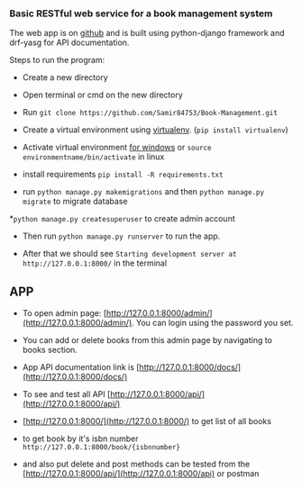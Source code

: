 ### Basic RESTful web service for a book management system


The web app is on [github](https://github.com/Samir84753/Book-Management) and is built using python-django framework and drf-yasg for API documentation.

Steps to run the program:

* Create a new directory
* Open terminal or cmd on the new directory
* Run `git clone https://github.com/Samir84753/Book-Management.git` 
* Create a virtual environment using [virtualenv](https://pypi.org/project/virtualenv/). (```pip install virtualenv```)

* Activate virtual environment [for windows](https://www.codegrepper.com/code-examples/shell/how+to+activate+virtualenv+in+windows) or ``source environmentname/bin/activate`` in linux

* install requirements ``pip install -R requirements.txt``

* run `python manage.py makemigrations` and then `python manage.py migrate` to migrate database

*`python manage.py createsuperuser` to create admin account
* Then run `python manage.py runserver` to run the app.

* After that we should see ``Starting development server at http://127.0.0.1:8000/`` in the terminal


## APP

* To open admin page: [http://127.0.0.1:8000/admin/](http://127.0.0.1:8000/admin/). You can login using the password you set.

* You can add or delete books from this admin page by navigating to books section.


* App API documentation link is [http://127.0.0.1:8000/docs/](http://127.0.0.1:8000/docs/)

* To see and test all API [http://127.0.0.1:8000/api/](http://127.0.0.1:8000/api/)

* [http://127.0.0.1:8000/](http://127.0.0.1:8000/) to get list of all books

* to get book by it's isbn number `http://127.0.0.1:8000/book/{isbnnumber}`

* and also put delete and post methods can be tested from the [http://127.0.0.1:8000/api/](http://127.0.0.1:8000/api) or postman

